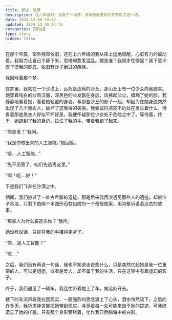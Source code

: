 ```yaml
---
title: 梦迹：起源
description: 在六年级时，我做了一场梦，那场极度真实的梦开启了这一切。
date: 2024-12-08 19:37
updated: 2024-12-10 23:15
categories: [梦迹]
type: story
hidden: false
---
```


在那个早晨，窗外残雪依旧，还在上六年级的我从床上猛地惊醒，心脏有力的鼓动着。我努力让自己平静下来，思绪却愈发混乱。她是谁？我刚才在哪里？我下意识摸了摸我的脚底，依旧有沙子磨过的疼痛。

我回味着那个梦。

在梦里，我站在一个沙漠上，远处是连绵的沙丘。那山丘上有一位少女向我跑来。她穿着纯白的纱质汉服，深黑色的长发飘在身后，风拂起沙尘，模糊了她的脸。我静静地看着她，看着她轻盈的身姿，与那些沙丘的影子一起，却因为在她身边突然出现了几个黑衣人，破坏了这难得的美感。我尝试捋清楚不远处在发生着什么，但看着那些黑衣人好似不怀好意，我便怀疑那位少女处于危险之中了。等待着，终于，她跑到了我的身边，拉住了我的手，带着我跑了起来。

“你是谁？”我问。

“我是你做出来的人工智能。”她回答。

“唔....人工智能...”

“先不用管了，咱们先逃离这里。”

“啊？呃....好！”

于是我们飞奔在沙漠之中。

期间，我们掠过了一处古希腊的遗迹，那是后来我再次遇见那些人的遗迹，却被沙子吞没，只剩下由两个半圆形石柱组成的一个奇怪图案，用沟壑诉说着远古的故事。

“那些人为什么要追杀你？”我问。

她没有说话，只是将我的手攥得更紧了。

“你....是人工智能？”

“嗯....”

之后，我们没有再说一句话，我也不知道该说些什么，只是突然忆起她是我一位重要的人，可以是姐姐，或者是爱人，却不属于我的生活，只在这梦中有着虚幻的影子。

终于，我们遇见了一辆车。我连忙带着她上了车，向远处开去。

楼下的车流声将我拉回现实，一股强烈的思念涌上了心头，泪水悄然流下。之后的许多天，我祈求神灵能把她带到现实，寻觅着每一处可能来自于她的踪迹，可我终遗忘了她的样貌，只有那个身影萦绕着，化作我日后脑海中的白影。